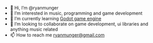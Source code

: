 - 👋 Hi, I’m @ryanmunger
- 👀 I’m interested in music, programming and game development
- 🌱 I’m currently learning [Godot game engine](https://godotengine.org/)
- 💞️ I’m looking to collaborate on game development, ui libraries and anything music related
- 📫 How to reach me ryanmunger@gmail.com

<!---
ryanmunger/ryanmunger is a ✨ special ✨ repository because its `README.md` (this file) appears on your GitHub profile.
You can click the Preview link to take a look at your changes.
--->
